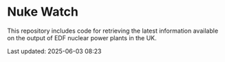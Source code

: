 # Nuke Watch

This repository includes code for retrieving the latest information available on the output of EDF nuclear power plants in the UK.

Last updated: 2025-06-03 08:23